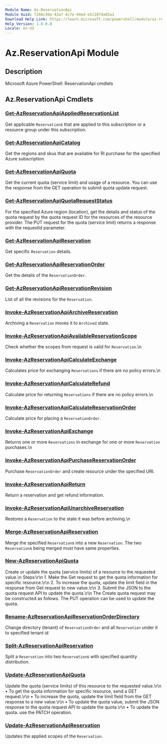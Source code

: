 ```yaml
---
Module Name: Az.ReservationApi
Module Guid: f268c30a-42a7-4c7e-94ed-e511874a83a2
Download Help Link: https://learn.microsoft.com/powershell/module/az.reservationapi
Help Version: 1.0.0.0
Locale: en-US
---
```


# Az.ReservationApi Module
## Description
Microsoft Azure PowerShell: ReservationApi cmdlets

## Az.ReservationApi Cmdlets
### [Get-AzReservationApiAppliedReservationList](Get-AzReservationApiAppliedReservationList.md)
Get applicable `Reservation`s that are applied to this subscription or a resource group under this subscription.

### [Get-AzReservationApiCatalog](Get-AzReservationApiCatalog.md)
Get the regions and skus that are available for RI purchase for the specified Azure subscription.

### [Get-AzReservationApiQuota](Get-AzReservationApiQuota.md)
Get the current quota (service limit) and usage of a resource.
You can use the response from the GET operation to submit quota update request.

### [Get-AzReservationApiQuotaRequestStatus](Get-AzReservationApiQuotaRequestStatus.md)
For the specified Azure region (location), get the details and status of the quota request by the quota request ID for the resources of the resource provider.
The PUT request for the quota (service limit) returns a response with the requestId parameter.

### [Get-AzReservationApiReservation](Get-AzReservationApiReservation.md)
Get specific `Reservation` details.

### [Get-AzReservationApiReservationOrder](Get-AzReservationApiReservationOrder.md)
Get the details of the `ReservationOrder`.

### [Get-AzReservationApiReservationRevision](Get-AzReservationApiReservationRevision.md)
List of all the revisions for the `Reservation`.

### [Invoke-AzReservationApiArchiveReservation](Invoke-AzReservationApiArchiveReservation.md)
Archiving a `Reservation` moves it to `Archived` state.

### [Invoke-AzReservationApiAvailableReservationScope](Invoke-AzReservationApiAvailableReservationScope.md)
Check whether the scopes from request is valid for `Reservation`.\n

### [Invoke-AzReservationApiCalculateExchange](Invoke-AzReservationApiCalculateExchange.md)
Calculates price for exchanging `Reservations` if there are no policy errors.\n

### [Invoke-AzReservationApiCalculateRefund](Invoke-AzReservationApiCalculateRefund.md)
Calculate price for returning `Reservations` if there are no policy errors.\n

### [Invoke-AzReservationApiCalculateReservationOrder](Invoke-AzReservationApiCalculateReservationOrder.md)
Calculate price for placing a `ReservationOrder`.

### [Invoke-AzReservationApiExchange](Invoke-AzReservationApiExchange.md)
Returns one or more `Reservations` in exchange for one or more `Reservation` purchases.\n

### [Invoke-AzReservationApiPurchaseReservationOrder](Invoke-AzReservationApiPurchaseReservationOrder.md)
Purchase `ReservationOrder` and create resource under the specified URI.

### [Invoke-AzReservationApiReturn](Invoke-AzReservationApiReturn.md)
Return a reservation and get refund information.

### [Invoke-AzReservationApiUnarchiveReservation](Invoke-AzReservationApiUnarchiveReservation.md)
Restores a `Reservation` to the state it was before archiving.\n

### [Merge-AzReservationApiReservation](Merge-AzReservationApiReservation.md)
Merge the specified `Reservation`s into a new `Reservation`.
The two `Reservation`s being merged must have same properties.

### [New-AzReservationApiQuota](New-AzReservationApiQuota.md)
Create or update the quota (service limits) of a resource to the requested value.\n Steps:\r\n  1.
Make the Get request to get the quota information for specific resource.\r\n  2.
To increase the quota, update the limit field in the response from Get request to new value.\r\n  3.
Submit the JSON to the quota request API to update the quota.\r\n  The Create quota request may be constructed as follows.
The PUT operation can be used to update the quota.

### [Rename-AzReservationApiReservationOrderDirectory](Rename-AzReservationApiReservationOrderDirectory.md)
Change directory (tenant) of `ReservationOrder` and all `Reservation` under it to specified tenant id

### [Split-AzReservationApiReservation](Split-AzReservationApiReservation.md)
Split a `Reservation` into two `Reservation`s with specified quantity distribution.

### [Update-AzReservationApiQuota](Update-AzReservationApiQuota.md)
Update the quota (service limits) of this resource to the requested value.\r\n  • To get the quota information for specific resource, send a GET request.\r\n  • To increase the quota, update the limit field from the GET response to a new value.\r\n  • To update the quota value, submit the JSON response to the quota request API to update the quota.\r\n  • To update the quota.
use the PATCH operation.

### [Update-AzReservationApiReservation](Update-AzReservationApiReservation.md)
Updates the applied scopes of the `Reservation`.

